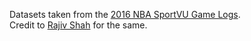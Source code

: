 Datasets taken from the <a href="https://github.com/rajshah4/BasketballData/tree/master/2016.NBA.Raw.SportVU.Game.Logs">2016 NBA SportVU Game Logs</a>. <br>
Credit to <a href="https://github.com/rajshah4">Rajiv Shah</a> for the same.
